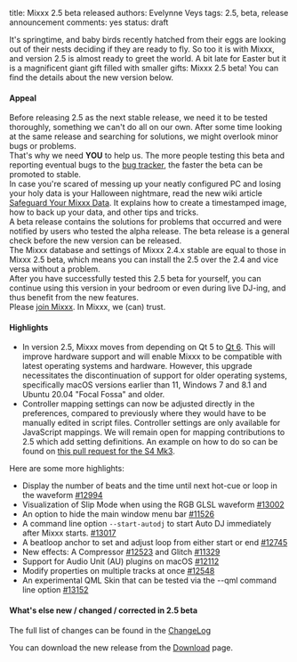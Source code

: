 title: Mixxx 2.5 beta released
authors: Evelynne Veys
tags: 2.5, beta, release announcement
comments: yes
status: draft


It's springtime, and baby birds recently hatched from their eggs are looking out of their nests deciding if they are ready to fly. So too it is with Mixxx, and version 2.5 is almost ready to greet the world.
A bit late for Easter but it is a magnificent giant gift filled with smaller gifts: Mixxx 2.5 beta!
You can find the details about the new version below.

#### Appeal

Before releasing 2.5 as the next stable release, we need it to be tested thoroughly, something we can't do all on our own.
After some time looking at the same release and searching for solutions, we might overlook minor bugs or problems.  
That's why we need **YOU** to help us. The more people testing this beta and reporting eventual bugs to the [bug tracker](https://github.com/mixxxdj/mixxx/issues), the faster the beta can be promoted to stable.  
In case you're scared of messing up your neatly configured PC and losing your holy data is your Halloween nightmare, read the new wiki article [Safeguard Your Mixxx Data](https://github.com/mixxxdj/mixxx/wiki/Safeguard-your-Digital-DJ-Data).
It explains how to create a timestamped image, how to back up your data, and other tips and tricks.  
A beta release contains the solutions for problems that occurred and were notified by users who tested the alpha release.
The beta release is a general check before the new version can be released.  
The Mixxx database and settings of Mixxx 2.4.x stable are equal to those in Mixxx 2.5 beta, which means you can install the 2.5 over the 2.4 and vice versa without a problem.  
After you have successfully tested this 2.5 beta for yourself, you can continue using this version in your bedroom or even during live DJ-ing, and thus benefit from the new features.  
Please [join Mixxx](https://mixxx.org/get-involved/).
In Mixxx, we (can) trust.

#### Highlights

* In version 2.5, Mixxx moves from depending on Qt 5 to [Qt 6](https://www.qt.io/product/qt6). This will improve hardware support and will enable Mixxx to be compatible with latest operating systems and hardware. However, this upgrade necessitates the discontinuation of support for older operating systems, specifically macOS versions earlier than 11, Windows 7 and 8.1 and Ubuntu 20.04 "Focal Fossa" and older.
* Controller mapping settings can now be adjusted directly in the preferences, compared to previously where they would have to be manually edited in script files.
  Controller settings are only available for JavaScript mappings. We will remain open for mapping contributions to 2.5 which add setting definitions. An example on how to do so can be found on [this pull request for the S4 Mk3](https://github.com/mixxxdj/mixxx/pull/12995).

Here are some more highlights:

* Display the number of beats and the time until next hot-cue or loop in the waveform [#12994](https://github.com/mixxxdj/mixxx/pull/12994)
* Visualization of Slip Mode when using the RGB GLSL waveform [#13002](https://github.com/mixxxdj/mixxx/pull/13002)
* An option to hide the main window menu bar [#11526](https://github.com/mixxxdj/mixxx/pull/11526)
* A command line option `--start-autodj` to start Auto DJ immediately after Mixxx starts. [#13017](https://github.com/mixxxdj/mixxx/pull/13017)
* A beatloop anchor to set and adjust loop from either start or end [#12745](https://github.com/mixxxdj/mixxx/pull/12745)
* New effects: A Compressor [#12523](https://github.com/mixxxdj/mixxx/pull/12523) and Glitch [#11329](https://github.com/mixxxdj/mixxx/pull/11329)
* Support for Audio Unit (AU) plugins on macOS [#12112](https://github.com/mixxxdj/mixxx/pull/12112)
* Modify properties on multiple tracks at once [#12548](https://github.com/mixxxdj/mixxx/pull/12548)
* An experimental QML Skin that can be tested via the --qml command line option [#13152](https://github.com/mixxxdj/mixxx/pull/13152)


#### What's else new / changed / corrected in 2.5 beta

The full list of changes can be found in the [ChangeLog](https://github.com/mixxxdj/mixxx/blob/2.5/CHANGELOG.md)

You can download the new release from the [Download](https://mixxx.org/download/) page.
